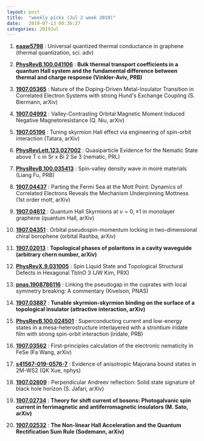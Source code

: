 ```yaml
---
layout: post
title:  "weekly picks (Jul 2 week 2019)"
date:   2019-07-13 00:36:27
categories: 2019Jul
---
```



1. **[eaaw5798](https://advances.sciencemag.org/content/advances/5/7/eaaw5798.full.pdf)** : Universal quantized thermal conductance in graphene (thermal quantization, sci. adv)

1. **[PhysRevB.100.041106](https://journals.aps.org/prb/abstract/10.1103/PhysRevB.100.041106)** : **Bulk thermal transport coefficients in a quantum Hall system and the fundamental difference between thermal and charge response (Vinkler-Aviv, PRB)**


1. **[1907.05365](http://arxiv.org/abs/1907.05365)** : Nature of the Doping-Driven Metal-Insulator Transition in Correlated Electron Systems with strong Hund's Exchange Coupling (S. Biermann, arXiv)

1. **[1907.04992](http://arxiv.org/abs/1907.04992)** : Valley-Contrasting Orbital Magnetic Moment Induced Negative Magnetoresistance (Q. Niu, arXiv)


1. **[1907.05196](http://arxiv.org/abs/1907.05196)** : Tuning skyrmion Hall effect via engineering of spin-orbit interaction (Tatara, arXiv)


1. **[PhysRevLett.123.027002](https://link.aps.org/doi/10.1103/PhysRevLett.123.027002)** : Quasiparticle Evidence for the Nematic State above T c in Sr x Bi 2 Se 3 (nematic, PRL)

1. **[PhysRevB.100.035413](https://link.aps.org/doi/10.1103/PhysRevB.100.035413)** : Spin-valley density wave in moiré materials (Liang Fu, PRB)


1. **[1907.04437](http://arxiv.org/abs/1907.04437)** : Parting the Fermi Sea at the Mott Point: Dynamics of Correlated Electrons Reveals the Mechanism Underpinning Mottness (1st order mott, arXiv)

1. **[1907.04612](http://arxiv.org/abs/1907.04612)** : Quantum Hall Skyrmions at $\nu=0,\pm 1$ in monolayer graphene (quantum Hall, arXiv)

1. **[1907.04351](http://arxiv.org/abs/1907.04351)** : Orbital pseudospin-momentum locking in two-dimensional chiral borophene (orbital Rashba, arXiv)

1. **[1907.02013](http://arxiv.org/abs/1907.02013)** : **Topological phases of polaritons in a cavity waveguide (arbitrary chern number, arXiv)**


1. **[PhysRevX.9.031005](https://link.aps.org/doi/10.1103/PhysRevX.9.031005)** : Spin Liquid State and Topological Structural Defects in Hexagonal TbInO 3 (JW Kim, PRX)


1. **[pnas.1908786116](http://www.pnas.org/lookup/doi/10.1073/pnas.1908786116)** : Linking the pseudogap in the cuprates with local symmetry breaking: A commentary (Kivelson, PNAS)


1. **[1907.03887](http://arxiv.org/abs/1907.03887)** : **Tunable skyrmion-skyrmion binding on the surface of a topological insulator (attractive interaction, arXiv)**

1. **[PhysRevB.100.024501](https://link.aps.org/doi/10.1103/PhysRevB.100.024501)** : Superconducting current and low-energy states in a mesa-heterostructure interlayered with a strontium iridate film with strong spin-orbit interaction (iridate, PRB) 

1. **[1907.03562](http://arxiv.org/abs/1907.03562)** : First-principles calculation of the electronic nematicity in FeSe (Fa Wang, arXiv)

1. **[s41567-019-0576-7](http://www.nature.com/articles/s41567-019-0576-7)** : Evidence of anisotropic Majorana bound states in 2M-WS2 (QK Xue, nphys)


1. **[1907.02609](http://arxiv.org/abs/1907.02609)** : Perpendicular Andreev reflection: Solid state signature of black hole horizon (S. Jafari, arXiv)

1. **[1907.02734](http://arxiv.org/abs/1907.02734)** : **Theory for shift current of bosons: Photogalvanic spin current in ferrimagnetic and antiferromagnetic insulators (M. Sato, arXiv)**

1. **[1907.02532](http://arxiv.org/abs/1907.02532)** : **The Non-linear Hall Acceleration and the Quantum Rectification Sum Rule (Sodemann, arXiv)**
